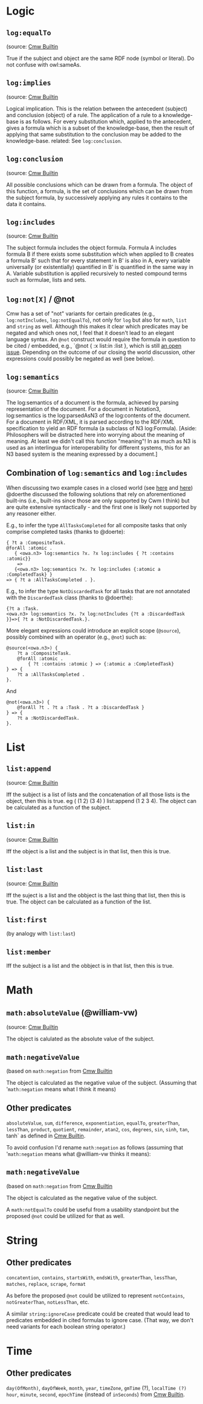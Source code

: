 # Logic

## `log:equalTo` 
(source: [Cmw Builtin](https://www.w3.org/2000/10/swap/doc/CwmBuiltins)

True if the subject and object are the same RDF node (symbol or literal). Do not confuse with owl:sameAs. 

## `log:implies` 
(source: [Cmw Builtin](https://www.w3.org/2000/10/swap/doc/CwmBuiltins)

Logical implication. This is the relation between the antecedent (subject) and conclusion (object) of a rule. The application of a rule to a knowledge-base is as follows. For every substitution which, applied to the antecedent, gives a formula which is a subset of the knowledge-base, then the result of applying that same substitution to the conclusion may be added to the knowledge-base. related: See `log:conclusion`.

## `log:conclusion` 
(source: [Cmw Builtin](https://www.w3.org/2000/10/swap/doc/CwmBuiltins)

All possible conclusions which can be drawn from a formula. The object of this function, a formula, is the set of conclusions which can be drawn from the subject formula, by successively applying any rules it contains to the data it contains.

## `log:includes` 
(source: [Cmw Builtin](https://www.w3.org/2000/10/swap/doc/CwmBuiltins)

The subject formula includes the object formula. Formula A includes formula B if there exists some substitution which when applied to B creates a formula B' such that for every statement in B' is also in A, every variable universally (or existentially) quantified in B' is quantified in the same way in A. Variable substitution is applied recursively to nested compound terms such as formulae, lists and sets.

## `log:not[X]` / @not
Cmw has a set of "not" variants for certain predicates (e.g., `log:notIncludes`, `log:notEqualTo`), not only for `log` but also for `math`, `list` and `string` as well. Although this makes it clear which predicates may be negated and which ones not, I feel that it doesn't lead to an elegant language syntax. An `@not` construct would require the formula in question to be cited / embedded, e.g., `@not { :x list:in :list }, which is still [an open issue](https://github.com/w3c/N3/issues/8). Depending on the outcome of our closing the world discussion, other expressions could possibly be negated as well (see below). 

## `log:semantics` 
(source: [Cmw Builtin](https://www.w3.org/2000/10/swap/doc/CwmBuiltins)

The log:semantics of a document is the formula, achieved by parsing representation of the document. For a document in Notation3, log:semantics is the log:parsedAsN3 of the log:contents of the document. For a document in RDF/XML, it is parsed according to the RDF/XML specification to yield an RDF formula (a subclass of N3 log:Formula). [Aside: Philosophers will be distracted here into worrying about the meaning of meaning. At least we didn't call this function "meaning"! In as much as N3 is used as an interlingua for interoperability for different systems, this for an N3 based system is the meaning expressed by a document.] 

## Combination of `log:semantics` and `log:includes`
When discussing two example cases in a closed world (see [here](https://github.com/w3c/N3/issues/9#issuecomment-458874667) and [here](https://github.com/w3c/N3/issues/9#issuecomment-458884008)) @doerthe discussed the following solutions that rely on aforementioned built-ins (i.e., built-ins since those are only supported by Cwm I think) but are quite extensive syntactically - and the first one is likely not supported by any reasoner either. 

E.g., to infer the type `AllTasksCompleted` for all composite tasks that only comprise completed tasks (thanks to @doerte):

```
{ ?t a :CompositeTask. 
@forAll :atomic .
   { <owa.n3> log:semantics ?x. ?x log:includes { ?t :contains :atomic}}
    =>
   {<owa.n3> log:semantics ?x. ?x log:includes {:atomic a :CompletedTask} } 
=> { ?t a :AllTasksCompleted . }.
```

E.g., to infer the type `NotDiscardedTask` for all tasks that are not annotated with the `DiscardedTask` class (thanks to @doerthe):

```
{?t a :Task. 
<owa.n3> log:semantics ?x. ?x log:notIncludes {?t a :DiscardedTask }}=>{ ?t a :NotDiscardedTask.}.
```

More elegant expressions could introduce an explicit scope (`@source`), possibly combined with an operator (e.g., `@not`) such as:

```
@source(<owa.n3>) { 
	?t a :CompositeTask. 
	@forAll :atomic .
		{ ?t :contains :atomic } => {:atomic a :CompletedTask} 
} => { 
	?t a :AllTasksCompleted . 
}.
```

And

```
@not(<owa.n3>) { 
	@forAll ?t . ?t a :Task . ?t a :DiscardedTask }
} => { 
	?t a :NotDiscardedTask.
}.
```


# List

## `list:append`
(source: [Cmw Builtin](https://www.w3.org/2000/10/swap/doc/CwmBuiltins)

Iff the subject is a list of lists and the concatenation of all those lists is the object, then this is true. eg ( (1 2) (3 4) ) list:append (1 2 3 4). The object can be calculated as a function of the subject.

## `list:in`
(source: [Cmw Builtin](https://www.w3.org/2000/10/swap/doc/CwmBuiltins)

Iff the object is a list and the subject is in that list, then this is true.

## `list:last`
(source: [Cmw Builtin](https://www.w3.org/2000/10/swap/doc/CwmBuiltins)

Iff the suject is a list and the obbject is the last thing that list, then this is true. The object can be calculated as a function of the list.

## `list:first` 
(by analogy with `list:last`)

## `list:member`

Iff the subject is a list and the obbject is in that list, then this is true. 


# Math

## `math:absoluteValue`	(@william-vw)
(source: [Cmw Builtin](https://www.w3.org/2000/10/swap/doc/CwmBuiltins)

The object is calulated as the absolute value of the subject.

## `math:negativeValue` 
(based on `math:negation` from [Cmw Builtin](https://www.w3.org/2000/10/swap/doc/CwmBuiltins)

The object is calculated as the negative value of the subject. (Assuming that '`math:negation` means what I think it means)

## Other predicates
`absoluteValue`, `sum`, `difference`, `exponentiation`, `equalTo`, `greaterThan`, `lessThan`, `product`, `quotient`, `remainder`, `atan2`, `cos`, `degrees`, `sin`, `sinh`, `tan`, tanh` as defined in [Cmw Builtin](https://www.w3.org/2000/10/swap/doc/CwmBuiltins). 

To avoid confusion I'd rename `math:negation` as follows (assuming that '`math:negation` means what @william-vw thinks it means):

## `math:negativeValue` 
(based on `math:negation` from [Cmw Builtin](https://www.w3.org/2000/10/swap/doc/CwmBuiltins)

The object is calculated as the negative value of the subject.

A `math:notEqualTo` could be useful from a usability standpoint but the proposed `@not` could be utilized for that as well.


# String

## Other predicates
`concatention`, `contains`, `startsWith`, `endsWith`, `greaterThan`, `lessThan`, `matches`, `replace`, `scrape`, `format`

As before the proposed `@not` could be utilized to represent `notContains`, `notGreaterThan`, `notLessThan`, etc.

A similar `string:ignoreCase` predicate could be created that would lead to predicates embedded in cited formulas to ignore case. (That way, we don't need variants for each boolean string operator.)


# Time

## Other predicates

`day(OfMonth)`, `dayOfWeek`, `month`, `year`, `timeZone`, `gmTime` (?), `localTime (?)` `hour`, `minute`, `second`, `epochTime` (instead of `inSeconds`) from [Cmw Builtin](https://www.w3.org/2000/10/swap/doc/CwmBuiltins).
